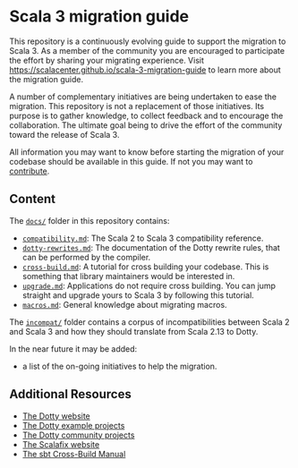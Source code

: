 # Scala 3 migration guide

This repository is a continuously evolving guide to support the migration to Scala 3. As a member of the community you are encouraged to participate the effort by sharing your migrating experience.
Visit https://scalacenter.github.io/scala-3-migration-guide to learn more about the migration guide.

A number of complementary initiatives are being undertaken to ease the migration. This repository is not a replacement of those initiatives. Its purpose is to gather knowledge, to collect feedback and to encourage the collaboration. The ultimate goal being to drive the effort of the community toward the release of Scala 3.

All information you may want to know before starting the migration of your codebase should be available in this guide. If not you may want to [contribute](docs/contributing.md).

## Content

The [`docs/`](docs/) folder in this repository contains:
- [`compatibility.md`](docs/compatibility.md): The Scala 2 to Scala 3 compatibility reference.
- [`dotty-rewrites.md`](docs/dotty-rewrites.md): The documentation of the Dotty rewrite rules, that can be performed by the compiler.
- [`cross-build.md`](docs/cross-build.md): A tutorial for cross building your codebase. This is something that library maintainers would be interested in.
- [`upgrade.md`](docs/upgrade.md): Applications do not require cross building. You can jump straight and upgrade yours to Scala 3 by following this tutorial.
- [`macros.md`](docs/macros.md): General knowledge about migrating macros.

The [`incompat/`](incompat/) folder contains a corpus of incompatibilities between Scala 2 and Scala 3 and how they should translate from Scala 2.13 to Dotty.

In the near future it may be added:
- a list of the on-going initiatives to help the migration.

## Additional Resources

- [The Dotty website](https://dotty.epfl.ch/)
- [The Dotty example projects](https://github.com/lampepfl/dotty-example-project#getting-your-project-to-compile-with-dotty)
- [The Dotty community projects](https://github.com/lampepfl/dotty/tree/master/community-build/community-projects)
- [The Scalafix website](https://scalacenter.github.io/scalafix/)
- [The sbt Cross-Build Manual](https://www.scala-sbt.org/1.x/docs/Cross-Build.html)
